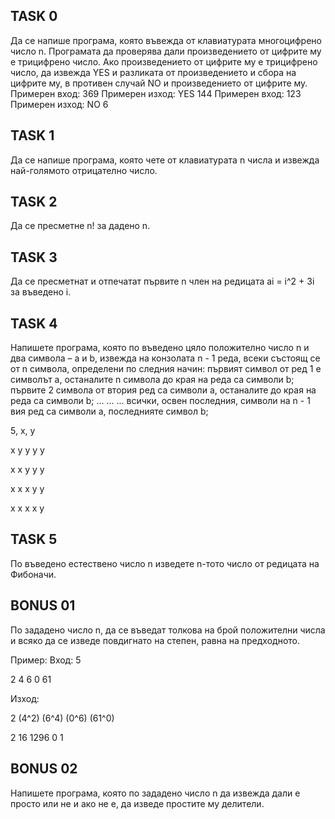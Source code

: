 ## TASK 0
Да се напише програма, която въвежда от клавиатурата многоцифрено число n. Програмата да проверява дали произведението от цифрите му е трицифрено число. Ако произведението от цифрите му е трицифрено число, да извежда YES и разликата от произведението и сбора на цифрите му, в противен случай NO и произведението от цифрите му.
Примерен вход: 369 Примерен изход: YES 144
Примерен вход: 123 Примерен изход: NO 6

## TASK 1
Да се напише програма, която чете от клавиатурата n числа и извежда най-голямото отрицателно число.

## TASK 2
Да се пресметне n! за дадено n.

## TASK 3
Да се пресметнат и отпечатат първите n член на редицата ai = i^2 + 3i за въведено i.

## TASK 4
Напишете програма, която по въведено цяло положително число n и два символа – a и b, извежда на конзолата n - 1 реда, всеки състоящ се от n символа, определени по следния начин: първият символ от ред 1 е символът a, останалите n символа до края на реда са символи b; първите 2 символа от втория ред са символи a, останалите до края на реда са символи b; ... ... ... всички, освен последния, символи на n - 1 вия ред са символи а, последнияте символ b;

5, x, y

x y y y y

x x y y y

x x x y y

x x x x y

## TASK 5
По въведено естествено число n изведете n-тото число от редицата на Фибоначи.

## BONUS 01
По зададено число n, да се въведат толкова на брой положителни числа и всяко да се изведе повдигнато на степен, равна на предходното.

Пример:
Вход: 5

2 4 6 0 61

Изход:

2 (4^2) (6^4) (0^6) (61^0)

2 16 1296 0 1

## BONUS 02
Напишете програма, която по зададено число n да извежда дали е просто или не и ако не е, да изведе простите му делители.
